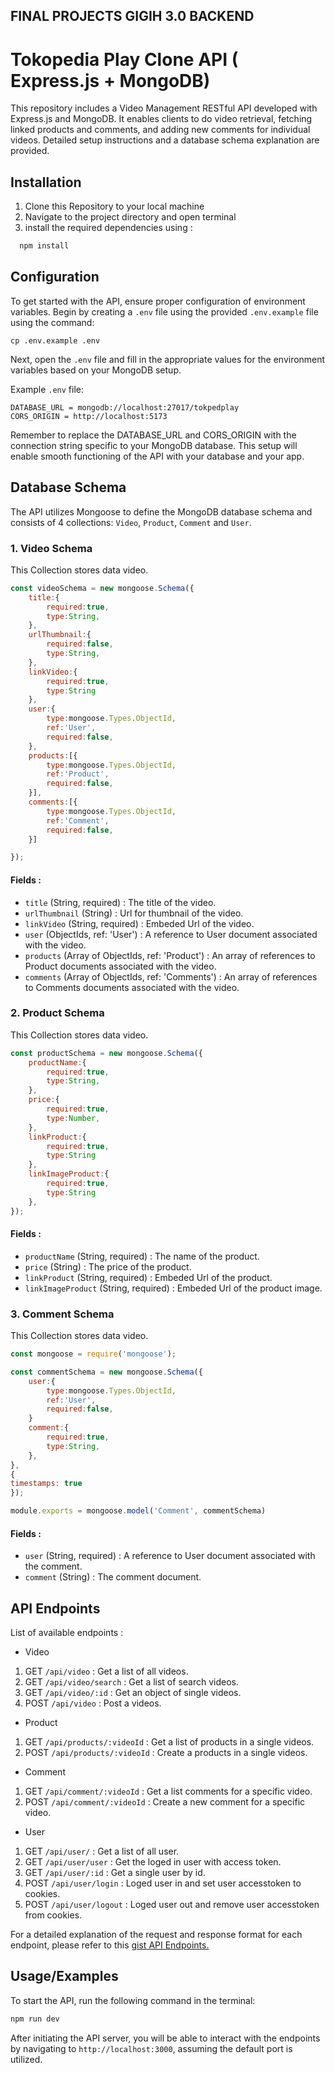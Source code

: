 ## FINAL PROJECTS GIGIH 3.0 BACKEND
# Tokopedia Play Clone API ( Express.js + MongoDB)

This repository includes a Video Management RESTful API developed with Express.js and MongoDB. It enables clients to do video retrieval, fetching linked products and comments, and adding new comments for individual videos. Detailed setup instructions and a database schema explanation are provided.


## Installation
1. Clone this Repository to your local machine
2. Navigate to the project directory and open terminal
3. install the required dependencies using : 

```bash
  npm install
```
    
## Configuration

To get started with the API, ensure proper configuration of environment variables. Begin by creating a `.env` file using the provided `.env.example` file using the command:

    cp .env.example .env
Next, open the `.env` file and fill in the appropriate values for the environment variables based on your MongoDB setup.

Example `.env` file:

    DATABASE_URL = mongodb://localhost:27017/tokpedplay
    CORS_ORIGIN = http://localhost:5173
Remember to replace the DATABASE_URL and CORS_ORIGIN with the connection string specific to your MongoDB database. This setup will enable smooth functioning of the API with your database and your app.

## Database Schema

The API utilizes Mongoose to define the MongoDB database schema and consists of 4 collections: `Video`, `Product`, `Comment` and `User`.

### 1. Video Schema
This Collection stores data video.

```javascript video.js
const videoSchema = new mongoose.Schema({
    title:{
        required:true,
        type:String,
    },
    urlThumbnail:{
        required:false,
        type:String,
    },
    linkVideo:{
        required:true,
        type:String
    },
    user:{
        type:mongoose.Types.ObjectId,
        ref:'User',
        required:false,
    },
    products:[{
        type:mongoose.Types.ObjectId,
        ref:'Product',
        required:false,
    }],
    comments:[{
        type:mongoose.Types.ObjectId,
        ref:'Comment',
        required:false,
    }]

});
```
#### Fields :
- `title` (String, required) : The title of the video.
- `urlThumbnail` (String) : Url for thumbnail of the video. 
- `linkVideo` (String, required) : Embeded Url of the video.
- `user` (ObjectIds, ref: 'User') : A reference to User document associated with the video.
- `products` (Array of ObjectIds, ref: 'Product') :  An array of references to Product documents associated with the video.
- `comments` (Array of ObjectIds, ref: 'Comments') :  An array of references to Comments documents associated with the video.

### 2. Product Schema
This Collection stores data video.

```javascript product.js
const productSchema = new mongoose.Schema({
    productName:{
        required:true,
        type:String,
    },
    price:{
        required:true,
        type:Number,
    },
    linkProduct:{
        required:true,
        type:String
    },
    linkImageProduct:{
        required:true,
        type:String
    },
});
```
#### Fields :
- `productName` (String, required) : The name of the product.
- `price` (String) : The price of the product.
- `linkProduct` (String, required) : Embeded Url of the product.
- `linkImageProduct` (String, required) : Embeded Url of the product image.

### 3. Comment Schema
This Collection stores data video.

```javascript comment.js
const mongoose = require('mongoose');

const commentSchema = new mongoose.Schema({
    user:{
        type:mongoose.Types.ObjectId,
        ref:'User',
        required:false,
    }
    comment:{
        required:true,
        type:String,
    },
},
{ 
timestamps: true 
});

module.exports = mongoose.model('Comment', commentSchema)
```
#### Fields :
- `user` (String, required) : A reference to User document associated with the comment.
- `comment` (String) : The comment document.

## API Endpoints
List of available endpoints : 
- Video
1. GET `/api/video` : Get a list of all videos.
2. GET `/api/video/search` : Get a list of search videos.
3. GET `/api/video/:id` : Get an object of single videos.
4. POST `/api/video` : Post a videos.
- Product
1. GET `/api/products/:videoId` : Get a list of products in a single videos.
2. POST `/api/products/:videoId` : Create a products in a single videos.
- Comment
1. GET `/api/comment/:videoId` : Get a list comments for a specific video.
2. POST `/api/comment/:videoId` : Create a new comment for a specific video.
- User
1. GET `/api/user/` : Get a list of all user.
2. GET `/api/user/user` : Get the loged in user with access token.
2. GET `/api/user/:id` : Get a single user by id.
3. POST `/api/user/login` : Loged user in and set user accesstoken to cookies.
4. POST `/api/user/logout` : Loged user out and remove user accesstoken from cookies.


For a detailed explanation of the request and response format for each endpoint, please refer to this [gist API Endpoints.](https://gist.github.com/nasrulazis/f08b1b1ca2c534b5acb6fb9ea9352ef8)
## Usage/Examples
To start the API, run the following command in the terminal:
```javascript
npm run dev
```
After initiating the API server, you will be able to interact with the endpoints by navigating to `http://localhost:3000`, assuming the default port is utilized. 

